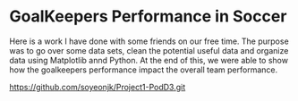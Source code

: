 # GoalKeepers Performance in Soccer
Here is a work I have done with some friends on our free time.
The purpose was to go over some data sets, clean the potential useful data and organize data using Matplotlib annd Python.
At the end of this, we were able to show how the goalkeepers performance impact the overall team performance.

https://github.com/soyeonjk/Project1-PodD3.git
